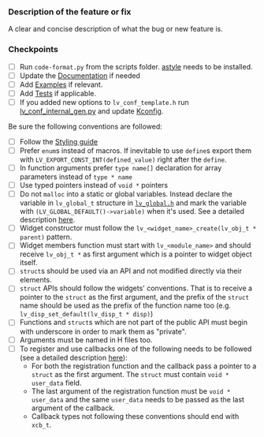 ### Description of the feature or fix

A clear and concise description of what the bug or new feature is.

### Checkpoints
- [ ] Run `code-format.py` from the scripts folder. [astyle](http://astyle.sourceforge.net/install.html) needs to be installed.
- [ ] Update the [Documentation](https://github.com/lvgl/lvgl/tree/master/docs) if needed
- [ ] Add [Examples](https://github.com/lvgl/lvgl/tree/master/examples) if relevant.
- [ ] Add [Tests](https://github.com/lvgl/lvgl/blob/master/tests/README.md) if applicable.
- [ ] If you added new options to `lv_conf_template.h` run [lv_conf_internal_gen.py](https://github.com/lvgl/lvgl/blob/release/v8.3/scripts/lv_conf_internal_gen.py) and update [Kconfig](https://github.com/lvgl/lvgl/blob/release/v8.3/Kconfig).

Be sure the following conventions are followed:
- [ ] Follow the [Styling guide](https://github.com/lvgl/lvgl/blob/master/docs/CODING_STYLE.md)
- [ ] Prefer `enum`s instead of macros. If inevitable to use `define`s export them with `LV_EXPORT_CONST_INT(defined_value)` right after the `define`.
- [ ] In function arguments prefer `type name[]` declaration for array parameters instead of `type * name`
- [ ] Use typed pointers instead of `void *` pointers
- [ ] Do not `malloc` into a static or global variables. Instead declare the variable in `lv_global_t` structure in [`lv_global.h`](https://github.com/lvgl/lvgl/blob/master/src/core/lv_global.h) and mark the variable with `(LV_GLOBAL_DEFAULT()->variable)` when it's used. See a detailed description [here](https://docs.lvgl.io/master/get-started/bindings/micropython.html#memory-management).
- [ ] Widget constructor must follow the `lv_<widget_name>_create(lv_obj_t * parent)` pattern.
- [ ] Widget members function must start with `lv_<module_name>` and should receive `lv_obj_t *` as first argument which is a pointer to widget object itself.
- [ ] `struct`s should be used via an API and not modified directly via their elements.
- [ ] `struct` APIs should follow the widgets' conventions. That is to receive a pointer to the `struct` as the first argument, and the prefix of the `struct` name should be used as the prefix of the function name too (e.g.  `lv_disp_set_default(lv_disp_t * disp)`)
- [ ] Functions and `struct`s which are not part of the public API must begin with underscore in order to mark them as "private".
- [ ] Arguments must be named in H files too.
- [ ] To register and use callbacks one of the following needs to be followed (see a detailed description [here](https://docs.lvgl.io/master/get-started/bindings/micropython.html#callbacks)):
  - For both the registration function and the callback pass a pointer to a `struct` as the first argument. The `struct` must contain `void * user_data` field.
  - The last argument of the registration function must be `void * user_data` and the same `user_data` needs to be passed as the last argument of the callback.
  - Callback types not following these conventions should end with `xcb_t`.
